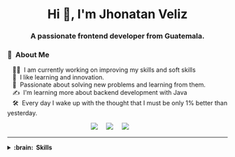 <h1 align="center">Hi 👋, I'm Jhonatan Veliz</h1>
<h3 align="center">A passionate frontend developer from Guatemala.</h3>

### :space_invader: &nbsp;About Me

&nbsp;&nbsp;&nbsp;:technologist: &nbsp;I am currently working on improving my skills and soft skills \
&nbsp;&nbsp;&nbsp;:seedling: &nbsp;I like learning and innovation. \
&nbsp;&nbsp;&nbsp;:heartbeat: &nbsp;Passionate about solving new problems and learning from them.\
&nbsp;&nbsp;&nbsp;:writing_hand: &nbsp;I'm learning more about backend development with Java\
&nbsp;&nbsp;&nbsp;:hammer_and_wrench: &nbsp;Every day I wake up with the thought that I must be only 1% better than yesterday.

<p align="center">
  <a href="mailto:jhonatanveliz74@gmail.com?subject=Olá%Jhonatan%Veliz"><img src="https://img.shields.io/badge/gmail-%23D14836.svg?&style=for-the-badge&logo=gmail&logoColor=white" /></a>&nbsp;&nbsp;&nbsp;&nbsp;
  <a href="https://www.facebook.com/search/top/?q=Josu%C3%A9%20V%C3%A1squez"><img src="https://img.shields.io/badge/facebook-%233B5998.svg?&style=for-the-badge&logo=facebook&logoColor=white" /></a>&nbsp;&nbsp;&nbsp;&nbsp;
  <a href="https://www.instagram.com/jhonatanveliz19/"><img src="https://img.shields.io/badge/instagram-%23dc2743.svg?&style=for-the-badge&logo=instagram&logoColor=white" /></a>&nbsp;&nbsp;&nbsp;&nbsp;
  <a href="https://www.linkedin.com/in/jhonatan-v%C3%A9liz-1a73a9271/><img src="https://img.shields.io/badge/linkedin-%230077B5.svg?&style=for-the-badge&logo=linkedin&logoColor=white" /></a>&nbsp;&nbsp;&nbsp;&nbsp;
</p>

<hr/>

<details>
  <summary><b>:brain: &nbsp;Skills</b></summary>
  <br/>

![HTML5](https://img.shields.io/badge/HTML5-E34F26.svg?&style=flat&logo=html5&logoColor=white)&nbsp;
![CSS3](https://img.shields.io/badge/CSS3-%231572B6.svg?&style=flat&logo=css3&logoColor=white)&nbsp;
![JavaScript](https://img.shields.io/badge/JAVASCRIPT-323330.svg?&style=flat&logo=javascript&logoColor=%23F7DF1E)&nbsp;
![TypeScript](https://img.shields.io/badge/TYPESCRIPT-%23007ACC.svg?&style=flat&logo=typescript&logoColor=white)&nbsp;\
![SASS](https://img.shields.io/badge/SASS-CC6699.svg?&style=flat&logo=sass&logoColor=white)&nbsp;
![Git](https://img.shields.io/badge/GIT-%23F05033.svg?&style=flat&logo=git&logoColor=white)&nbsp;
![GitHub](https://img.shields.io/badge/GITHUB-%23121011.svg?&style=flat&logo=github&logoColor=white)&nbsp;
![VSCode](https://img.shields.io/badge/VSCODE-007ACC.svg?&style=flat&logo=visual-studio-code)&nbsp;

</details>

